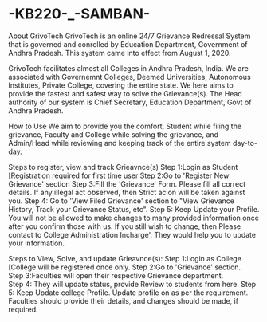 
# -KB220-_-SAMBAN-

About GrivoTech
GrivoTech is an online 24/7 Grievance Redressal System that is governed and conrolled by Education Department, Government of Andhra Pradesh. This system came into effect from August 1, 2020.
                  
GrivoTech facilitates almost all Colleges in Andhra Pradesh, India.
We are associated with Governemnt Colleges, Deemed Universities, Autonomous Institutes, Private College, covering the entire state.
We here aims to provide the fastest and safest way to solve the Grievance(s).
The Head authority of our system is Chief Secretary, Education Department, Govt of Andhra Pradesh.
      
                  
                  
How to Use
We aim to provide you the comfort, Student while filing the grievance, Faculty and College while solving the grievance, and Admin/Head while reviewing and keeping track of the     entire system day-to-day.
  
Steps to register, view and track Grieavnce(s)
  Step 1:Login as Student [Registration required for first time user
  Step 2:Go to 'Register New Grievance' section
  Step 3:Fill the 'Grievance' Form. Please fill all correct details. If any illegal act observed, then Strict acion will be taken against you. 
  Step 4: Go to 'View Filed Grievance' section to "View Grievance History, Track your Grievance Status, etc".
  Step 5: Keep Update your Profile. You will not be allowed to make changes to many provided information once after you confirm those with us. If you still wish to change, then     Please contact to College Administration Incharge'. They would help you to update your information.
  
Steps to View, Solve, and update Grieavnce(s):
  Step 1:Login as College [College will be registered once only.
  Step 2:Go to 'Grievance' section.<br>
  Step 3:Faculties will open their respective Grievance department.<br>
  Step 4:</u> They will update status, provide Review to students from here.
  Step 5:</u> Keep Update college Profile. Update profile on as per the requirement. Faculties should provide their details, and changes should be made, if required.
                
